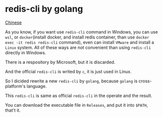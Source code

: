 # redis-cli by golang

[Chinese](./ZH.md)

As you know, if you want use `redis-cli` command in Windows, you can use `wsl`, or `docker`(install docker, and install redis container, than use `docker exec -it redis redis-cli` command), even can install `VMware` and install a `Linux` system.
All of these ways are not convenient than using `redis-cli` directly in Windows.

There is a respository by Microsoft, but it is discarded.

And the official `redis-cli` is writed by `c`, it is just used in Linux.

So I dicided rewrite a new `redis-cli` by `golang`, because `golang` is cross-platform's language.

This `redis-cli` is same as official `redis-cli` in the operate and the result.

You can download the executable file in `Releases`, and put it into `$PATH`, that't it.